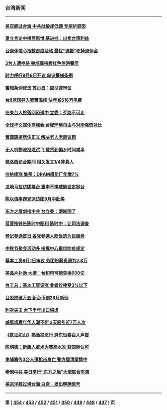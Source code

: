 ### 台湾新闻
---
#### [美双舰过台海 中共战狼却低调 专家析原因](../../pages/ncid1349361/n13813189.md) 
#### [夏立言访中掩高思博 基进批：出卖台湾利益](../../pages/ncid1349361/n13813084.md) 
#### [台退休信心指数首度及格 最忧“通膨”吃掉退休金](../../pages/ncid1349361/n13813090.md) 
#### [3台人遭枪杀 柬埔寨持续红色旅游警示](../../pages/ncid1349361/n13813172.md) 
#### [时力呼吁9月6日开议 审议警械条例](../../pages/ncid1349361/n13813174.md) 
#### [警械条例修法 苏贞昌：应尽速审议](../../pages/ncid1349361/n13813173.md) 
#### [台8旅馆导入智慧温控 估年省618万电费](../../pages/ncid1349361/n13813179.md) 
#### [在柬台人蛇落网恐送中 立委：歹路不可走](../../pages/ncid1349361/n13813180.md) 
#### [全球华文媒体高峰会 台媒环境自由与对岸强烈对比](../../pages/ncid1349361/n13813153.md) 
#### [黄珊珊提居住正义 解决老人老屋议题](../../pages/ncid1349361/n13813105.md) 
#### [无人机物流投递试飞 载货到偏乡时间减半](../../pages/ncid1349361/n13813161.md) 
#### [佩洛西访台期间 相关发文1/4非真人](../../pages/ncid1349361/n13813157.md) 
#### [价格续涨 集邦：DRAM模组厂年增7%](../../pages/ncid1349361/n13813109.md) 
#### [瓜地马拉访团抵台 重申不惧威胁坚定挺台](../../pages/ncid1349361/n13813082.md) 
#### [陈以信率跨党派访团9月中赴美](../../pages/ncid1349361/n13813081.md) 
#### [东方之盾剑指中共 台立委：清晰明了](../../pages/ncid1349361/n13813088.md) 
#### [蓝营按铃告陈时中图利 陈时中：让司法调查](../../pages/ncid1349361/n13813087.md) 
#### [登记参选首日 各党参选人盼当选为民服务](../../pages/ncid1349361/n13813096.md) 
#### [中秋节聚会活动多 指挥中心重申防疫规定](../../pages/ncid1349361/n13813093.md) 
#### [基本工资9月1日审议 劳团盼薪资调为2.8万](../../pages/ncid1349361/n13813110.md) 
#### [美晶片补助 大摩：台积电可能获得600亿](../../pages/ncid1349361/n13813066.md) 
#### [台工总：基本工资调涨 业者仅接受3%以下](../../pages/ncid1349361/n13813068.md) 
#### [台股跌破万五 新台币创29月新低](../../pages/ncid1349361/n13813070.md) 
#### [利空夹击 台下半年出口堪虑](../../pages/ncid1349361/n13813072.md) 
#### [咸酥鸡嘉年华人潮不断  2天吸引近7万人次](../../pages/ncid1349361/n13812994.md) 
#### [《铁证如山》揭活摘恶行 屏东恒春百人声援](../../pages/ncid1349361/n13812305.md) 
#### [陈明德：新唐人武术大赛高水准 获国际认可](../../pages/ncid1349361/n13812348.md) 
#### [柬埔寨传3台人遭枪击身亡 警方厘清案情中](../../pages/ncid1349361/n13812609.md) 
#### [牵制中共 美日举行“东方之盾”大型联合军演](../../pages/ncid1349361/n13812336.md) 
#### [美巡洋舰过境台海 白宫：发出明确信号](../../pages/ncid1349361/n13812312.md) 

---
#### 第 [ [454](./454.md) / [453](./453.md) / [452](./452.md) / [451](./451.md) / [450](./450.md) / [449](./449.md) / [448](./448.md) / [447](./447.md) ] 页

